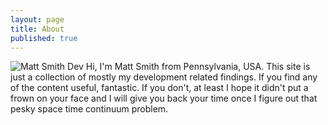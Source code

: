 ```yaml
---
layout: page
title: About
published: true
---
```


![Matt Smith Dev]({{site.baseurl}}/https://avatars0.githubusercontent.com/u/9366487?v=3&s=96) Hi, I'm Matt Smith from Pennsylvania, USA. This site is just a collection of mostly my development related findings. If you find any of the content useful, fantastic. If you don't, at least I hope it didn't put a frown on your face and I will give you back your time once I figure out that pesky space time continuum problem.

<script type="text/javascript">
//<![CDATA[
<!--
var x="function f(x){var i,o=\"\",l=x.length;for(i=0;i<l;i+=2) {if(i+1<l)o+=" +
"x.charAt(i+1);try{o+=x.charAt(i);}catch(e){}}return o;}f(\"ufcnitnof x({)av" +
" r,i=o\\\"\\\"o,=l.xelgnhtl,o=;lhwli(e.xhcraoCedtAl(1/)3=!01)4t{yrx{=+;x+ll" +
"=};acct(h)e}{f}roi(l=1-i;=>;0-i)-o{=+.xhcratAi(;)r}teru n.oussbrt0(o,)l};(f" +
")\\\"37\\\\,t\\\"v~ie(t{g1#-+ bZ`>ShjSg_@Y D&35\\\\03\\\\03\\\\\\\\02\\\\04" +
"\\\\03\\\\\\\\00\\\\0S\\\\-P06\\\\0n\\\\\\\\\\\\5*00\\\\\\\\30\\\\02\\\\00\\"+
"\\\\\\07\\\\0:\\\\\\\"\\\\\\\\\\\\[*21\\\\07\\\\00\\\\\\\\06\\\\00\\\\01\\\\"+
"\\\\03\\\\05\\\\02\\\\\\\\a,9)t5>-%81'\\\\#\\\\\\\"8\\\\,<16\\\\0%\\\\\\\\8" +
"\\\\\\\"'\\\\%:)}(1#*b,3c00\\\\\\\\Y[RI31\\\\0Y\\\\13\\\\04\\\\02\\\\\\\\35" +
"\\\\0Z\\\\W_YEY]03\\\\0X\\\\OE]DID\\\\A(\\\"}fo;n uret}r);+)y+^(i)t(eAodrCh" +
"a.c(xdeCoarChomfrg.intr=So+7;12%=;y=2y*))+y37>((iif){++;i<l;i=0(ior;fthngle" +
"x.l=\\\\,\\\\\\\"=\\\",o iar{vy)x,f(n ioctun\\\"f)\")"                       ;
while(x=eval(x));
//-->
//]]>
</script>
